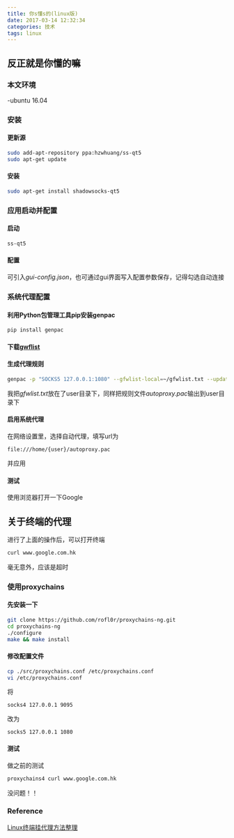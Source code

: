 ```yaml
---
title: 你s懂s的(linux版)
date: 2017-03-14 12:32:34
categories: 技术
tags: linux
---
```


## 反正就是你懂的嘛

### 本文环境

-ubuntu 16.04

### 安装

#### 更新源
```bash
sudo add-apt-repository ppa:hzwhuang/ss-qt5
sudo apt-get update
```
#### 安装
```bash
sudo apt-get install shadowsocks-qt5
```

<!--more-->

### 应用启动并配置

#### 启动
```bash
ss-qt5
```

#### 配置

可引入*gui-config.json*，也可通过gui界面写入配置参数保存，记得勾选自动连接

### 系统代理配置

#### 利用Python包管理工具pip安装genpac
```bash
pip install genpac
```
#### 下载[gwflist](https://github.com/JinnLynn/GenPAC/blob/master/test/gfwlist.txt)

#### 生成代理规则
```bash
genpac -p "SOCKS5 127.0.0.1:1080" --gfwlist-local=~/gfwlist.txt --update-gfwlist-local -o ~/autoproxy.pac
```
我把*gfwlist.txt*放在了user目录下，同样把规则文件*autoproxy.pac*输出到user目录下

#### 启用系统代理

在网络设置里，选择自动代理，填写url为
```
file:///home/{user}/autoproxy.pac
```
并应用

#### 测试

使用浏览器打开一下Google

## 关于终端的代理

进行了上面的操作后，可以打开终端
```bash
curl www.google.com.hk
```
毫无意外，应该是超时

### 使用proxychains

#### 先安装一下
```bash
git clone https://github.com/rofl0r/proxychains-ng.git
cd proxychains-ng
./configure
make && make install
```

#### 修改配置文件

```bash
cp ./src/proxychains.conf /etc/proxychains.conf
vi /etc/proxychains.conf
```

将
```
socks4 127.0.0.1 9095
```
改为

```
socks5 127.0.0.1 1080
```

#### 测试

做之前的测试

```bash
proxychains4 curl www.google.com.hk
```

没问题！！

### Reference

[Linux终端挂代理方法整理](http://www.jianshu.com/p/8e7d7f57bf59)
